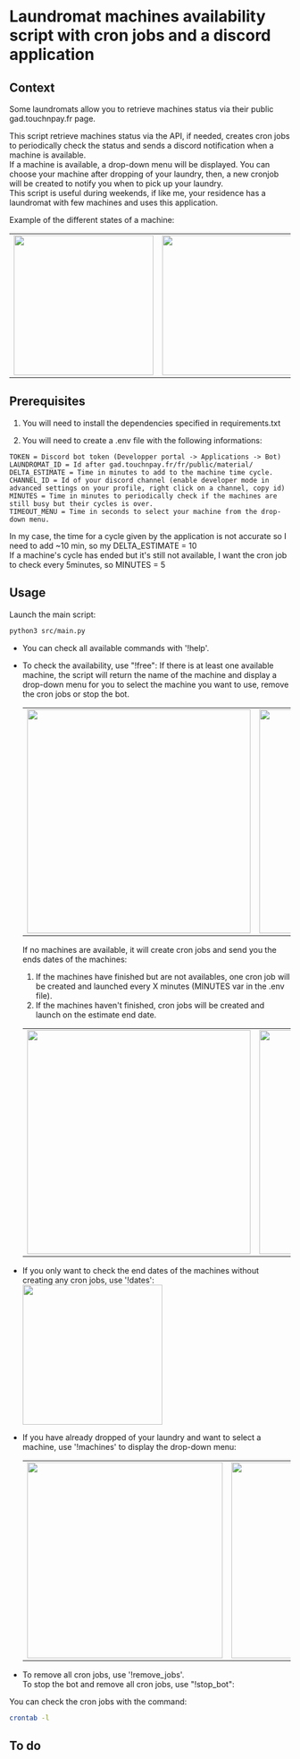 # Laundromat machines availability script with cron jobs and a discord application 

## Context
Some laundromats allow you to retrieve machines status via their public gad.touchnpay.fr page.  

This script retrieve machines status via the API, if needed, creates cron jobs to periodically check the status and sends a discord notification when a machine is available.  
If a machine is available, a drop-down menu will be displayed. You can choose your machine after dropping of your laundry, then, a new cronjob will be created to notify you when to pick up your laundry.  
This script is useful during weekends, if like me, your residence has a laundromat with few machines and uses this application.

Example of the different states of a machine:  
<table>
   <tr>
      <td valign="middle"><img src="https://github.com/01MI/Laundromat_machines_availability_script/assets/151965188/d2b0c17a-3e67-4525-96c5-12667d607039" width="250"></td>
      <td valign="top"><img src="https://github.com/01MI/Laundromat_machines_availability_script/assets/151965188/7ea0abff-65e3-4a13-a5ce-54638a13928f" width="250"></td>
      <td valign="top"><img src="https://github.com/01MI/Laundromat_machines_availability_script/assets/151965188/de40fd5d-d0ab-426c-a78d-2c664d598a3a" width="250"></td>
   </tr>
</table>

## Prerequisites
1. You will need to install the dependencies specified in requirements.txt

2. You will need to create a .env file with the following informations:
```
TOKEN = Discord bot token (Developper portal -> Applications -> Bot)
LAUNDROMAT_ID = Id after gad.touchnpay.fr/fr/public/material/
DELTA_ESTIMATE = Time in minutes to add to the machine time cycle.
CHANNEL_ID = Id of your discord channel (enable developer mode in advanced settings on your profile, right click on a channel, copy id)
MINUTES = Time in minutes to periodically check if the machines are still busy but their cycles is over.
TIMEOUT_MENU = Time in seconds to select your machine from the drop-down menu.
```

In my case, the time for a cycle given by the application is not accurate so I need to add ~10 min, so my DELTA_ESTIMATE = 10  
If a machine's cycle has ended but it's still not available, I want the cron job to check every 5minutes, so MINUTES = 5

## Usage

Launch the main script:
```bash
python3 src/main.py
```

* You can check all available commands with '!help'.

* To check the availability, use "!free":
If there is at least one available machine, the script will return the name of the machine and display a drop-down menu for you to select the machine you want to use, remove the cron jobs or stop the bot.  
   <table>
   <tr>
      <td valign="top"><img src="https://github.com/01MI/Laundromat_machines_availability_script/assets/151965188/96c7c6bc-cb65-4941-bc48-31333573b08f" width="400"></td>
      <td valign="top"><img src="https://github.com/01MI/Laundromat_machines_availability_script/assets/151965188/d42fcd32-efcf-4fc6-8d39-52f5bcd5a0eb" width="400"></td>
   </tr>
   </table>

   If no machines are available, it will create cron jobs and send you the ends dates of the machines:
   1. If the machines have finished but are not availables, one cron job will be created and launched every X minutes (MINUTES var in the .env file).
   2. If the machines haven't finished, cron jobs will be created and launch on the estimate end date.  
   <table>
   <tr>
      <td valign="top"><img src="https://github.com/01MI/Laundromat_machines_availability_script/assets/151965188/dc25711b-c5d1-407e-9511-8709270126e6" width="400"></td>
      <td valign="top"><img src="https://github.com/01MI/Laundromat_machines_availability_script/assets/151965188/b4be204e-0829-4c28-bc06-cb0c99512b3a" width="400"></td>
   </tr>
   </table>
   
* If you only want to check the end dates of the machines without creating any cron jobs, use '!dates':
  <img src="https://github.com/01MI/Laundromat_machines_availability_script/assets/151965188/8ad1c051-1d5f-4e4e-a9a1-b1e19e8e4e12" width="250">

* If you have already dropped of your laundry and want to select a machine, use '!machines' to display the drop-down menu:  
   <table>
   <tr>
      <td valign="top"><img src="https://github.com/01MI/Laundromat_machines_availability_script/assets/151965188/f7e6ba1b-329c-442f-a00a-d9f95eec7115" width="350"></td>
      <td valign="top"><img src="https://github.com/01MI/Laundromat_machines_availability_script/assets/151965188/7ab6d786-b57e-48da-b607-bae798ea3483" width="350"></td>
   </tr>
   </table>
  
* To remove all cron jobs, use '!remove_jobs'.  
  To stop the bot and remove all cron jobs, use "!stop_bot":  


You can check the cron jobs with the command:  
```bash
crontab -l
```

## To do






